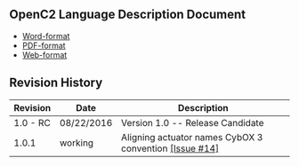 ## OpenC2 Language Description Document

- [Word-format](https://github.com/OpenC2-org/openc2-org/blob/master/language-description/OpenC2%20Language%20Description%20Document_RCv1.0.docx?raw=true)
- [PDF-format](https://github.com/OpenC2-org/openc2-org/blob/master/language-description/OpenC2%20Language%20Description%20Document_RCv1.0.pdf)
- [Web-format](https://github.com/OpenC2-org/docs-pub/blob/master/README.md)

## Revision History

Revision | Date | Description
---------|------|------------
1.0 - RC | 08/22/2016 | Version 1.0 -- Release Candidate
1.0.1    | working    | Aligning actuator names CybOX 3 convention  [\[Issue #14\]](https://github.com/OpenC2-org/openc2-working-group/issues/14)
